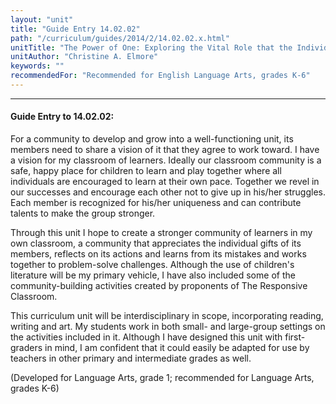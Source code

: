 ```yaml
---
layout: "unit"
title: "Guide Entry 14.02.02"
path: "/curriculum/guides/2014/2/14.02.02.x.html"
unitTitle: "The Power of One: Exploring the Vital Role that the Individual Plays in a Community"
unitAuthor: "Christine A. Elmore"
keywords: ""
recommendedFor: "Recommended for English Language Arts, grades K-6"
---
```

<body>
<hr/>
<h4>
Guide Entry to 14.02.02:
</h4>
<p>
For a community to develop and grow into a well-functioning unit, its members need to share a vision of it that they agree to work toward. I have a vision for my classroom of learners. Ideally our classroom community is a safe, happy place for children to learn and play together where all individuals are encouraged to learn at their own pace. Together we revel in our successes and encourage each other not to give up in his/her struggles. Each member is recognized for his/her uniqueness and can contribute talents to make the group stronger.
</p>
<p>
Through this unit I hope to create a stronger community of learners in my own classroom, a community that appreciates the individual gifts of its members, reflects on its actions and learns from its mistakes and works together to problem-solve challenges. Although the use of children's literature will be my primary vehicle, I have also included some of the community-building activities created by proponents of The Responsive Classroom.
</p>
<p>
This curriculum unit will be interdisciplinary in scope, incorporating reading, writing and art. My students work in both small- and large-group settings on the activities included in it. Although I have designed this unit with first-graders in mind, I am confident that it could easily be adapted for use by teachers in other primary and intermediate grades as well.
</p>
<p>
(Developed for Language Arts, grade 1; recommended for Language Arts, grades K-6)
<b>
</b>
</p>
</body>